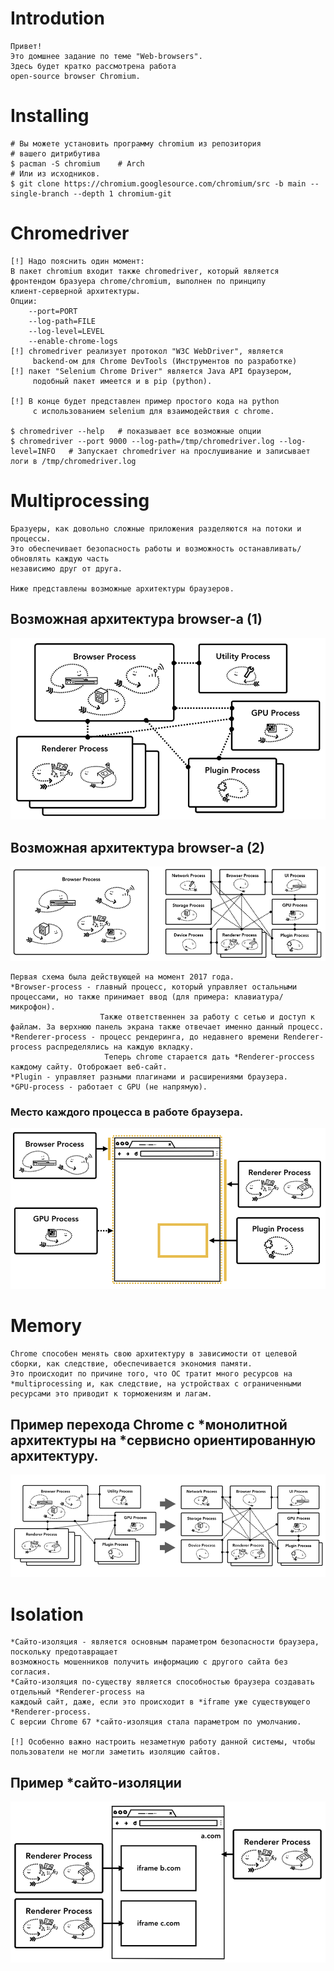# Introdution

    Привет!
    Это домшнее задание по теме "Web-browsers".
    Здесь будет кратко рассмотрена работа 
    open-source browser Chromium.

# Installing

    # Вы можете установить программу chromium из репозитория
    # вашего дитрибутива
    $ pacman -S chromium    # Arch
    # Или из исходников.
    $ git clone https://chromium.googlesource.com/chromium/src -b main --single-branch --depth 1 chromium-git

# Chromedriver

    [!] Надо пояснить один момент:
    В пакет chromium входит также chromedriver, который является
    фронтендом бразуера chrome/chromium, выполнен по принципу
    клиент-серверной архитектуры.
    Опции:
        --port=PORT
        --log-path=FILE
        --log-level=LEVEL
        --enable-chrome-logs
    [!] chromedriver реализует протокол "W3C WebDriver", является
         backend-ом для Chrome DevTools (Инструментов по разработке)
    [!] пакет "Selenium Chrome Driver" является Java API браузером, 
         подобный пакет имеется и в pip (python).

    [!] В конце будет представлен пример простого кода на python 
         с использованием selenium для взаимодействия с chrome.

    $ chromedriver --help   # показывает все возможные опции
    $ chromedriver --port 9000 --log-path=/tmp/chromedriver.log --log-level=INFO   # Запускает chromedriver на прослушивание и записывает логи в /tmp/chromedriver.log


# Multiprocessing

    Бразуеры, как довольно сложные приложения разделяются на потоки и процессы.
    Это обеспечивает безопасность работы и возможность останавливать/обновлять каждую часть
    независимо друг от друга.
    
    Ниже представлены возможные архитектуры браузеров.

## Возможная архитектура browser-а (1)
 
![browser-arch1](images/brow-arch1.png)

## Возможная архитектура browser-а (2)
    
![browser-arch2](images/brow-arch2.png)

    Первая схема была действующей на момент 2017 года.
    *Browser-process - главный процесс, который управляет остальными процессами, но также принимает ввод (для примера: клавиатура/микрофон).
                        Также ответственнен за работу с сетью и доступ к файлам. За верхнюю панель экрана также отвечает именно данный процесс.
    *Renderer-process - процесс рендеринга, до недавнего времени Renderer-process распределялись на каждую вкладку.
                         Теперь chrome старается дать *Renderer-proccess каждому сайту. Отоброжает веб-сайт.
    *Plugin - управляет разными плагинами и расширениями браузера.
    *GPU-process - работает с GPU (не напрямую).

### Место каждого процесса в работе браузера.

![processes](images/processes.png)

# Memory

    Chrome способен менять свою архитектуру в зависимости от целевой сборки, как следствие, обеспечивается экономия памяти.
    Это происходит по причине того, что ОС тратит много ресурсов на *multiprocessing и, как следствие, на устройствах с ограниченными
    ресурсами это приводит к торможениям и лагам.

## Пример перехода Chrome с *монолитной архитектуры на *сервисно ориентированную архитектуру.

![browser-arch](images/brow-arch3.png)

# Isolation

    *Сайто-изоляция - является основным параметром безопасности браузера, поскольку предотавращает 
    возможность мошенников получить информацию с другого сайта без согласия.
    *Сайто-изоляция по-существу является способностью браузера создавать отдельный *Renderer-process на
    каждоый сайт, даже, если это происходит в *iframe уже существующего *Renderer-process.
    С версии Chrome 67 *сайто-изоляция стала параметром по умолчанию.
    
    [!] Особенно важно настроить незаметную работу данной системы, чтобы пользователи не могли заметить изоляцию сайтов.

## Пример *сайто-изоляции

![isolation](images/site-isolation.png)